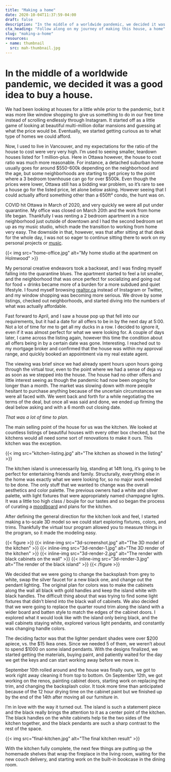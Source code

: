 ```yaml
---
title: "Making a home"
date: 2020-10-04T11:37:59-04:00
draft: false
description: "In the middle of a worldwide pandemic, we decided it was a good idea to buy a house."
cta_heading: "Follow along on my journey of making this house, a home"
slug: "making-a-home"
resources:
- name: thumbnail
  src: mah-thumbnail.jpg
---
```


# In the middle of a worldwide pandemic, we decided it was a good idea to buy a house.
We had been looking at houses for a little while prior to the pandemic, but it was more like window shopping to give us something to do in our free time instead of scrolling endlessly through Instagram. It started off as a little game of looking at beautiful multi-million dollar mansions and guessing at what the price would be. Eventually, we started getting curious as to what type of homes we could afford.

Now, I used to live in Vancouver, and my expectations for the ratio of the house to cost were very very high. I’m used to seeing smaller, teardown houses listed for 1 million-plus. Here in Ottawa however, the house to cost ratio was much more reasonable. For instance, a detached suburban home usually goes for around $550-600k depending on the neighborhood and the age, but some neighborhoods are starting to get pricey to the point where a 3 bedroom townhouse can go for over $500k. Even though the prices were lower, Ottawa still has a bidding war problem, so it’s rare to see a house go for the listed price, let alone below asking. However seeing that I could actually afford something other than a 650ft² condo, the hunt was on.

COVID hit Ottawa in March of 2020, and very quickly we were all put under quarantine. My office was closed on March 20th and the work from home life began. Thankfully I was renting a 2 bedroom apartment in a nice neighborhood just outside of downtown and I had the second bedroom set up as my music studio, which made the transition to working from home very easy. The downside in that, however, was that after sitting at that desk for the whole day, I was not so eager to continue sitting there to work on my personal projects or [music](https://coveomusic.com).

{{< img src="home-office.jpg" alt="My home studio at the apartment on Holmwood" >}}

My personal creative endeavors took a backseat, and I was finding myself falling into the quarantine blues. The apartment started to feel a lot smaller, and the neighborhood that was once perfect for socializing and going out for food + drinks became more of a burden for a more subdued and quiet lifestyle. I found myself browsing [realtor.ca](https://realtor.ca) instead of Instagram or Twitter, and my window shopping was becoming more serious. We drove by some listings, checked out neighborhoods, and started diving into the numbers of what was actually affordable.

Fast forward to April, and I saw a house pop up that fell into our requirements, but it had a date for all offers to be in by the next day at 5:00. Not a lot of time for me to get all my ducks in a row. I decided to ignore it, even if it was almost perfect for what we were looking for. A couple of days later, I came across the listing again, however this time the condition about all offers being in by a certain date was gone. Interesting. I reached out to my mortgage broker and confirmed that the house was within my approval range, and quickly booked an appointment via my real estate agent.

The viewing was brief since we had already spent hours upon hours going through the virtual tour, even to the point where we had a sense of deja vu as soon as we stepped into the house. The house had no other offers and little interest seeing as though the pandemic had now been ongoing for longer than a month. The market was slowing down with more people hesitant to purchase anything because of the uncertain circumstances we were all faced with. We went back and forth for a while negotiating the terms of the deal, but once all was said and done, we ended up firming the deal below asking and with a 6 month out closing date. 

_That was a lot of time to plan._

The main selling point of the house for us was the kitchen. We looked at countless listings of beautiful houses with every other box checked, but the kitchens would all need some sort of renovations to make it ours. This kitchen was the exception.

{{< img src="kitchen-listing.jpg" alt="The kitchen as showed in the listing" >}}

The kitchen island is unnecessarily big, standing at 14ft long, it’s going to be perfect for entertaining friends and family. Structurally, everything else in the home was exactly what we were looking for, so no major work needed to be done. The only stuff that we wanted to change was the overall aesthetics and color palette. The previous owners had a white and silver palette, with light fixtures that were appropriately named champagne lights. It was a little too high class / boujie for our tastes and so began the process of curating a [moodboard](https://www.pinterest.ca/connellmccarthy/home/kitchen/) and plans for the kitchen.

After defining the general direction for the kitchen look and feel, I started making a to-scale 3D model so we could start exploring fixtures, colors, and trims. Thankfully the virtual tour program allowed you to measure things in the program, so it made the modeling easy.

{{< figure >}}
  {{< inline-img src="3d-screenshot.jpg" alt="The 3D model of the kitchen" >}}
  {{< inline-img src="3d-render-1.jpg" alt="The 3D render of the kitchen" >}}
  {{< inline-img src="3d-render-2.jpg" alt="The render with black cabinets on the wall" >}}
  {{< inline-img src="3d-render-3.jpg" alt="The render of the black island" >}}
{{< /figure >}}

We decided that we were going to change the backsplash from grey to white, swap the silver faucet for a new black one, and change out the pendant lighting. The original plan for colors was to make the cabinets along the wall all black with gold handles and keep the island white with black handles. The difficult thing about that was trying to find some light fixtures that didn’t blend into the black wall of cabinets. We also decided that we were going to replace the quarter round trim along the island with a wider board and batten style to match the edges of the cabinet doors. I explored what it would look like with the island only being black, and the wall cabinets staying white, explored various light pendants, and constantly was changing handle colors.

The deciding factor was that the lighter pendant shades were over $200 apiece, vs. the $15 Ikea ones. Since we needed 5 of them, we weren’t about to spend $1000 on some island pendants. With the designs finalized, we started getting the materials, buying paint, and patiently waited for the day we get the keys and can start working away before we move in. 

September 10th rolled around and the house was finally ours, we got to work right away cleaning it from top to bottom. On September 12th, we got working on the renos, painting cabinet doors, starting work on replacing the trim, and changing the backsplash color. It took more time than anticipated because of the 12 hour drying time on the cabinet paint but we finished up by the end of the 14th after moving all our furniture in.

I’m in love with the way it turned out. The island is such a statement piece and the black really brings the attention to it as a center point of the kitchen. The black handles on the white cabinets help tie the two sides of the kitchen together, and the black pendants are such a sharp contrast to the rest of the space.

{{< img src="final-kitchen.jpg" alt="The final kitchen result" >}}

With the kitchen fully complete, the next few things are putting up the homemade shelves that wrap the fireplace in the living room, waiting for the new couch delivery, and starting work on the built-in bookcase in the dining room.
